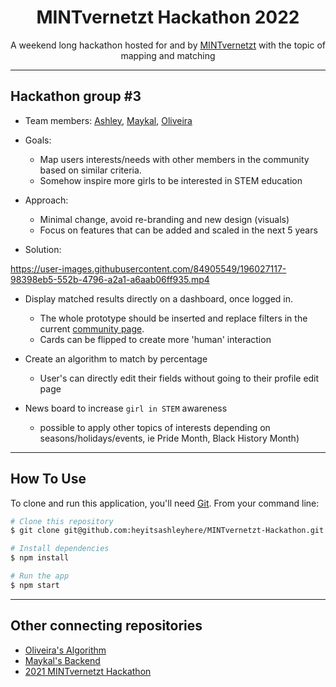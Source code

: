 <h1 align="center">MINTvernetzt Hackathon 2022</h1>
<p align="center">
A weekend long hackathon hosted for and by <a href="https://mint-vernetzt.de/" target="_blank">MINTvernetzt</a> with the topic of mapping and matching</p>

---

## Hackathon group #3

- Team members: [Ashley](https://github.com/heyitsashleyhere), [Maykal](https://github.com/maykaltenev), [Oliveira](https://github.com/OliveiraDCI)

- Goals:
  - Map users interests/needs with other members in the community based on similar criteria.
  - Somehow inspire more girls to be interested in STEM education

- Approach:
  - Minimal change, avoid re-branding and new design (visuals) 
  - Focus on features that can be added and scaled in the next 5 years

- Solution: 

https://user-images.githubusercontent.com/84905549/196027117-98398eb5-552b-4796-a2a1-a6aab06ff935.mp4


  - Display matched results directly on a dashboard, once logged in.
    - The whole prototype should be inserted and replace filters in the current [community page](https://community.mint-vernetzt.de/explore).
    - Cards can be flipped to create more 'human' interaction

  - Create an algorithm to match by percentage
    - User's can directly edit their fields without going to their profile edit page

  - News board to increase `girl in STEM` awareness 
    - possible to apply other topics of interests depending on seasons/holidays/events, ie Pride Month, Black History Month)

---

## How To Use

To clone and run this application, you'll need [Git](https://git-scm.com). From your command line:

```bash
# Clone this repository
$ git clone git@github.com:heyitsashleyhere/MINTvernetzt-Hackathon.git

# Install dependencies
$ npm install

# Run the app
$ npm start
```

---

## Other connecting repositories

- [Oliveira's Algorithm](https://github.com/OliveiraDCI/mint-vernetzt-hackaton-project)
- [Maykal's Backend](https://github.com/maykaltenev/mint-mapping-hackthon)
- [2021 MINTvernetzt Hackathon](https://github.com/mint-vernetzt/community-platform)
